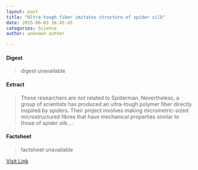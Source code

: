 ```yaml
---
layout: post
title: "Ultra-tough fiber imitates structure of spider silk"
date: 2015-06-03 16:45:43
categories: Science
author: unknown author

---
```



#### Digest
>digest unavailable

#### Extract
>These researchers are not related to Spiderman. Nevertheless, a group of scientists has produced an ultra-tough polymer fiber directly inspired by spiders. Their project involves making micrometric-sized microstructured fibres that have mechanical properties similar to those of spider silk....

#### Factsheet
>factsheet unavailable

[Visit Link](http://www.sciencedaily.com/releases/2015/06/150603124543.htm)


